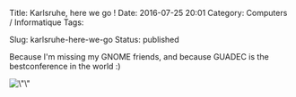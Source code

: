 Title: Karlsruhe, here we go !
Date: 2016-07-25 20:01
Category: Computers / Informatique
Tags: <?xml version="1.0" encoding="utf-8"?>

Slug: karlsruhe-here-we-go
Status: published

Because I'm missing my GNOME friends, and because GUADEC is the bestconference in the world :)

![\\"\\"](\%22https://2016.guadec.org/wp-content/uploads/2016/04/badge-goingto.png\%22)
